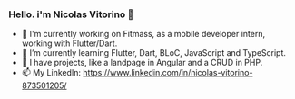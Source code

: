 ### Hello. i'm Nicolas Vitorino 👋

- 🔭 I'm currently working on Fitmass, as a mobile developer intern, working with Flutter/Dart.
- 🌱 I’m currently learning Flutter, Dart, BLoC, JavaScript and TypeScript.
- 👾 I have projects, like a landpage in Angular and a CRUD in PHP.
- 📫 My LinkedIn: https://www.linkedin.com/in/nicolas-vitorino-873501205/
